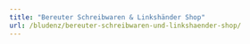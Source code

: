 ```yaml
---
title: "Bereuter Schreibwaren & Linkshänder Shop"
url: /bludenz/bereuter-schreibwaren-und-linkshaender-shop/
---
```

